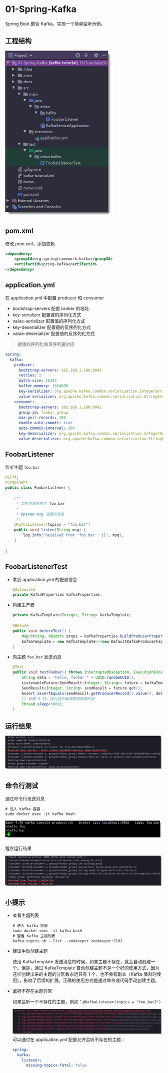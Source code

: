 # 01-Spring-Kafka

Spring Boot 整合 Kafka，实现一个简单监听示例。



## 工程结构

![img](01-Spring-Kafka.assets/SNAGHTML42edf1cb.PNG)



## pom.xml

修改 pom.xml，添加依赖

```xml
<dependency>
    <groupId>org.springframework.kafka</groupId>
    <artifactId>spring-kafka</artifactId>
</dependency>
```





## application.yml

在 application.yml 中配置 producer 和 consumer

- bootstrap-servers 配置 broker 的地址
- key-serializer 配置键的序列化方式
- value-serializer 配置值的序列化方式
- key-deserializer 配置键的反序列化方式
- value-deserializer 配置值的反序列化方式

> 键值的序列化和反序列要对应

```yml
spring:
  kafka:
    producer:
      bootstrap-servers: 192.168.1.180:9092
      retries: 1
      batch-size: 16384
      buffer-memory: 1024000
      key-serializer: org.apache.kafka.common.serialization.IntegerSerializer
      value-serializer: org.apache.kafka.common.serialization.StringSerializer
    consumer:
      bootstrap-servers: 192.168.1.180:9092
      group-id: foobar_group
      max-poll-records: 100
      enable-auto-commit: true
      auto-commit-interval: 100
      key-deserializer: org.apache.kafka.common.serialization.IntegerDeserializer
      value-deserializer: org.apache.kafka.common.serialization.StringDeserializer
```



## FoobarListener

监听主题 `foo.bar`

```java
@Slf4j
@Component
public class FoobarListener {

    /**
     * 监听主题名称为 foo.bar
     *
     * @param msg 消费的消息
     */
    @KafkaListener(topics = "foo.bar")
    public void listen(String msg) {
        log.info("Received from 'foo.bar': {}", msg);
    }

}
```



## FoobarListenerTest

- 拿到 application.yml 的配置信息

  ```java
  @Autowired
  private KafkaProperties kafkaProperties;
  ```

- 构建生产者

  ```java
  private KafkaTemplate<Integer, String> kafkaTemplate;
  
  @Before
  public void beforeTest() {
      Map<String, Object> props = kafkaProperties.buildProducerProperties();
      kafkaTemplate = new KafkaTemplate<>(new DefaultKafkaProducerFactory<>(props));
  }
  ```

- 向主题 `foo.bar` 发送消息

  ```java
  @Test
  public void testFoobar() throws InterruptedException, ExecutionException {
      String data = "hello, foobar " + UUID.randomUUID();
      ListenableFuture<SendResult<Integer, String>> future = kafkaTemplate.send("foo.bar", data);
      SendResult<Integer, String> sendResult = future.get();
      Assert.assertEquals(sendResult.getProducerRecord().value(), data);
      // 休眠 5 秒，因为监听器收数据需要时间
      Thread.sleep(5000);
  }
  ```



## 运行结果

![img](01-Spring-Kafka.assets/SNAGHTML6c44456a.PNG)



## 命令行测试

通过命令行发送消息

```shell
# 进入 Kafka 容器
sudo docker exec -it kafka bash
```

![img](01-Spring-Kafka.assets/SNAGHTML6c4d48ab.PNG)



程序运行结果

![img](01-Spring-Kafka.assets/SNAGHTML6c4b8b99.PNG)



## 小提示

- 查看主题列表

  ```shell
  # 进入 kafka 容器
  sudo docker exec -it kafka bash
  # 查看 Kafka 主题列表
  kafka-topics.sh --list --zookeeper zookeeper:2181
  ```



- 建议手动创建主题

  使用 KafkaTemplate 发送消息的时候，如果主题不存在，就会自动创建一个。但是，通过 KafkaTemplate 自动创建主题不是一个好的使用方式，因为这样创建出来的主题的分区数永远只有 1 个，也不会有副本（Kafka 集群时使用），影响了后续的扩展。正确的使用方式是通过命令或代码手动创建主题。



- 监听不存在主题异常

  如果监听一个不存在的主题，例如：`@KafkaListener(topics = "foo.bar2")`

  ![img](01-Spring-Kafka.assets/SNAGHTML43144ab0.PNG)可以通过在 application.yml 配置允许监听不存在的主题：

  ```yml
  spring:
    kafka:
      listener:
        missing-topics-fatal: false
  ```



